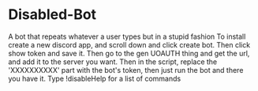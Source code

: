 # Disabled-Bot
A bot that repeats whatever a user types but in a stupid fashion
To install create a new discord app, and scroll down and click create bot.
Then click show token and save it. Then go to the gen UOAUTH thing and get the url, and add it to the server you want.
Then in the script, replace the 'XXXXXXXXXX' part with the bot's token, then just run the bot and there you have it. Type !disableHelp for a list of commands
